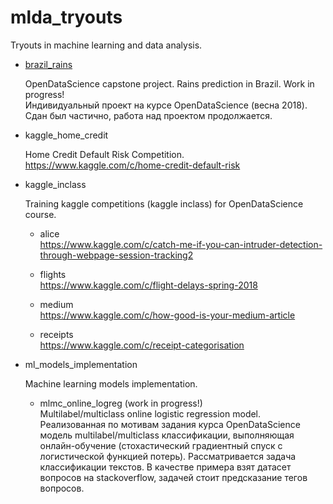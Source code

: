 # mlda_tryouts
Tryouts in machine learning and data analysis.

* [brazil_rains](./brazil_rains)

  OpenDataScience capstone project. Rains prediction in Brazil. Work in progress!<br>
  Индивидуальный проект на курсе OpenDataScience (весна 2018). Сдан был частично, работа над проектом продолжается.

* kaggle_home_credit

  Home Credit Default Risk Competition.<br>
  https://www.kaggle.com/c/home-credit-default-risk

* kaggle_inclass

  Training kaggle competitions (kaggle inclass) for OpenDataScience course.
  
    - alice<br>
    https://www.kaggle.com/c/catch-me-if-you-can-intruder-detection-through-webpage-session-tracking2
    
    - flights<br>
    https://www.kaggle.com/c/flight-delays-spring-2018
    
    - medium<br>
    https://www.kaggle.com/c/how-good-is-your-medium-article
    
    - receipts<br>
    https://www.kaggle.com/c/receipt-categorisation
    
* ml_models_implementation

  Machine learning models implementation.
  
  - mlmc_online_logreg (work in progress!)<br>
  Multilabel/multiclass online logistic regression model.<br>
  Реализованная по мотивам задания курса OpenDataScience модель multilabel/multiclass классификации, выполняющая онлайн-обучение (стохастический градиентный спуск с логистической функцией потерь). Рассматривается задача классификации текстов. В качестве примера взят датасет вопросов на stackoverflow, задачей стоит предсказание тегов вопросов.
